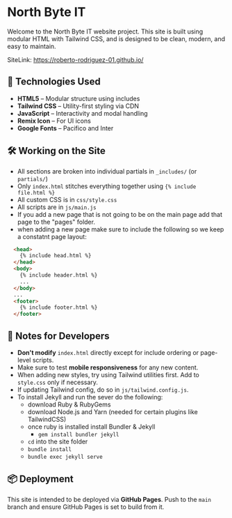 # North Byte IT

Welcome to the North Byte IT website project. This site is built using modular HTML with Tailwind CSS, and is designed to be clean, modern, and easy to maintain.

SiteLink: https://roberto-rodriguez-01.github.io/

## 🚀 Technologies Used

- **HTML5** – Modular structure using includes
- **Tailwind CSS** – Utility-first styling via CDN
- **JavaScript** – Interactivity and modal handling
- **Remix Icon** – For UI icons
- **Google Fonts** – Pacifico and Inter

## 🛠 Working on the Site

- All sections are broken into individual partials in `_includes/` (or `partials/`)
- Only `index.html` stitches everything together using `{% include file.html %}` 
- All custom CSS is in `css/style.css`
- All scripts are in `js/main.js`
- If you add a new page that is not going to be on the main page add that page to the "pages" folder.
- when adding a new page make sure to include the following so we keep a constatnt page layout:
```html
  <head>
    {% include head.html %}
  </head>
  <body>
    {% include header.html %}
    ...
  </body>
  ...
  <footer>
    {% include footer.html %}
  </footer>
```

## 📌 Notes for Developers

- **Don't modify** `index.html` directly except for include ordering or page-level scripts.
- Make sure to test **mobile responsiveness** for any new content.
- When adding new styles, try using Tailwind utilities first. Add to `style.css` only if necessary.
- If updating Tailwind config, do so in `js/tailwind.config.js`.
- To install Jekyll and run the sever do the following:
  - download Ruby & RubyGems
  - download Node.js and Yarn (needed for certain plugins like TailwindCSS)
  - once ruby is installed install Bundler & Jekyll
    - `gem install bundler jekyll`
  - `cd` into the site folder
  - `bundle install`
  - `bundle exec jekyll serve`

## 📦 Deployment

This site is intended to be deployed via **GitHub Pages**. Push to the `main` branch and ensure GitHub Pages is set to build from it.
